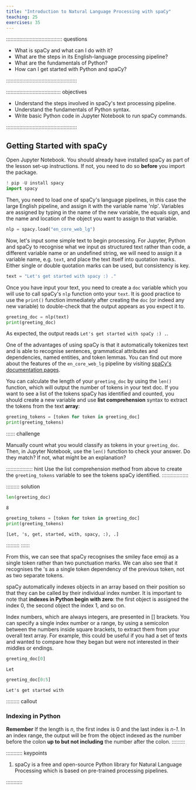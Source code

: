 ```yaml
---
title: "Introduction to Natural Language Processing with spaCy"
teaching: 25
exercises: 35
---
```


:::::::::::::::::::::::::::::::::::::: questions 

- What is spaCy and what can I do with it?
- What are the steps in its English-language processing pipeline?
- What are the fundamentals of Python?
- How can I get started with Python and spaCy?

::::::::::::::::::::::::::::::::::::::::::::::::

::::::::::::::::::::::::::::::::::::: objectives

- Understand the steps involved in spaCy's text processing pipeline.
- Understand the fundamentals of Python syntax.
- Write basic Python code in Jupyter Notebook to run spaCy commands.

::::::::::::::::::::::::::::::::::::::::::::::::

## Getting Started with spaCy

Open Jupyter Notebook. You should already have installed spaCy as part of the lesson set-up instructions. If not, you need to do so **before** you import the package. 

```python
! pip -U install spacy
import spacy
```
Then, you need to load one of spaCy's language pipelines, in this case the large English pipeline, and assign it with the variable name 'nlp'. Variables are assigned by typing in the name of the new variable, the equals sign, and the name and location of the object you want to assign to that variable.
```python
nlp = spacy.load("en_core_web_lg")
```
Now, let's input some simple text to begin processing. For Jupyter, Python and spaCy to recognise what we input *as* structured text rather than code, a different variable name or an undefined string, we will need to assign it a variable name, e.g. ```text```, and place the text itself into quotation marks. Either single or double quotation marks can be used, but consistency is key.
```python
text = "Let's get started with spacy :) ."
```
Once you have input your text, you need to create a ```doc``` variable which you will use to call spaCy's ```nlp``` function onto your ```text```. It is good practice to use the ```print()``` function immediately after creating the ```doc``` (or indeed any new variable) to double-check that the output appears as you expect it to.
```python
greeting_doc = nlp(text)
print(greeting_doc)
```
As expected, the output reads ```Let's get started with spaCy :) .```.

One of the advantages of using spaCy is that it automatically tokenizes text and is able to recognise sentences, grammatical attributes and dependencies, named entities, and token lemmas. You can find out more about the features of the ```en_core_web_lg``` pipeline by visiting [spaCy's documentation pages](https://spacy.io/models/en#en_core_web_lg).

You can calculate the length of your ```greeting_doc``` by using the ```len()``` function, which will output the number of tokens in your text doc. If you want to see a list of the tokens spaCy has identified and counted, you should create a new variable and use **list comprehension** syntax to extract the tokens from the text **array**:
```python
greeting_tokens = [token for token in greeting_doc]
print(greeting_tokens)
```
:::::: challenge

Manually count what you would classify as tokens in your ```greeting_doc```. Then, in Jupyter Notebook, use the ```len()``` function to check your answer. Do they match? If not, what might be an explanation? 

:::::::::::::::::: hint 
Use the list comprehension method from above to create the ```greeting_tokens``` variable to see the tokens spaCy identified.
::::::::::::::::::

::::::::: solution
```python
len(greeting_doc)
```
```
8
```

```python
greeting_tokens = [token for token in greeting_doc]
print(greeting_tokens)
```
```
[Let, 's, get, started, with, spacy, :), .]
```
:::::::::
::::::

From this, we can see that spaCy recognises the smiley face emoji as a single token rather than two punctuation marks. We can also see that it recognises the 's as a single token dependency of the previous token, not as two separate tokens. 

spaCy automatically indexes objects in an array based on their position so that they can be called by their individual index number. It is important to note that **indexes in Python begin with zero**: the first object is assigned the index 0, the second object the index 1, and so on. 

Index numbers, which are always integers, are presented in [] brackets. You can specify a single index number or a range, by using a semicolon between the numbers inside square brackets, to extract them from your overall text array. For example, this could be useful if you had a set of texts and wanted to compare how they began but were not interested in their middles or endings.
```python
greeting_doc[0]
```
```
Let
```
```python
greeting_doc[0:5]
```
```
Let's get started with
```

::::::::: callout
### Indexing in Python
**Remember** If the length is *n*, the first index is 0 and the last index is *n-1*. In an index range, the output will be from the object indexed as the number before the colon **up to but not including** the number after the colon.
:::::::::


::::::::::: keypoints

1. spaCy is a free and open-source Python library for Natural Language Processing which is based on pre-trained processing pipelines. 

:::::::::::
